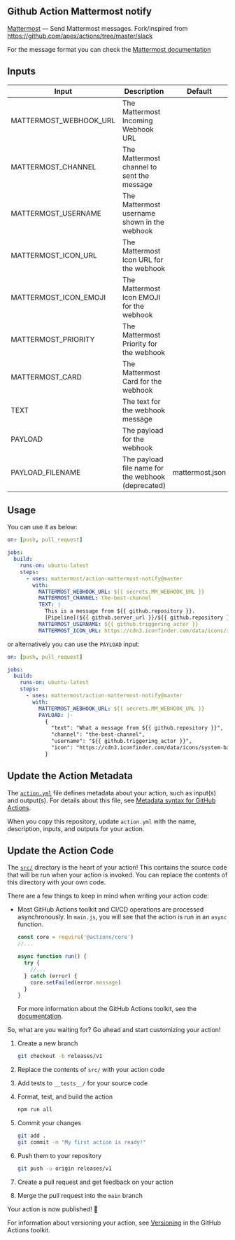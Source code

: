 ## Github Action Mattermost notify

[Mattermost](https://mattermost.com) — Send Mattermost messages. Fork/inspired
from https://github.com/apex/actions/tree/master/slack

For the message format you can check the
[Mattermost documentation](https://developers.mattermost.com/integrate/webhooks/incoming/)

## Inputs

| Input                  | Description                                        | Default         | Required |
| ---------------------- | -------------------------------------------------- | --------------- | -------- |
| MATTERMOST_WEBHOOK_URL | The Mattermost Incoming Webhook URL                |                 | true     |
| MATTERMOST_CHANNEL     | The Mattermost channel to sent the message         |                 | false    |
| MATTERMOST_USERNAME    | The Mattermost username shown in the webhook       |                 | false    |
| MATTERMOST_ICON_URL    | The Mattermost Icon URL for the webhook            |                 | false    |
| MATTERMOST_ICON_EMOJI  | The Mattermost Icon EMOJI for the webhook          |                 | false    |
| MATTERMOST_PRIORITY    | The Mattermost Priority for the webhook            |                 | false    |
| MATTERMOST_CARD        | The Mattermost Card for the webhook                |                 | false    |
| TEXT                   | The text for the webhook message                   |                 | false    |
| PAYLOAD                | The payload for the webhook                        |                 | false    |
| PAYLOAD_FILENAME       | The payload file name for the webhook (deprecated) | mattermost.json | false    |

## Usage

You can use it as below:

```yaml
on: [push, pull_request]

jobs:
  build:
    runs-on: ubuntu-latest
    steps:
      - uses: mattermost/action-mattermost-notify@master
        with:
          MATTERMOST_WEBHOOK_URL: ${{ secrets.MM_WEBHOOK_URL }}
          MATTERMOST_CHANNEL: the-best-channel
          TEXT: |
            This is a message from ${{ github.repository }}.
            [Pipeline](${{ github.server_url }}/${{ github.repository }}/actions/runs/${{ github.run_id }}) was completed :white_check_mark:
          MATTERMOST_USERNAME: ${{ github.triggering_actor }}
          MATTERMOST_ICON_URL: https://cdn3.iconfinder.com/data/icons/system-basic-vol-4-1/20/icon-note-attention-alt3-512.png
```

or alternatively you can use the `PAYLOAD` input:

```yaml
on: [push, pull_request]

jobs:
  build:
    runs-on: ubuntu-latest
    steps:
      - uses: mattermost/action-mattermost-notify@master
        with:
          MATTERMOST_WEBHOOK_URL: ${{ secrets.MM_WEBHOOK_URL }}
          PAYLOAD: |-
            {
              "text": "What a message from ${{ github.repository }}",
              "channel": "the-best-channel",
              "username": "${{ github.triggering_actor }}",
              "icon": "https://cdn3.iconfinder.com/data/icons/system-basic-vol-4-1/20/icon-note-attention-alt3-512.png"
            }
```

## Update the Action Metadata

The [`action.yml`](action.yml) file defines metadata about your action, such as
input(s) and output(s). For details about this file, see
[Metadata syntax for GitHub Actions](https://docs.github.com/en/actions/creating-actions/metadata-syntax-for-github-actions).

When you copy this repository, update `action.yml` with the name, description,
inputs, and outputs for your action.

## Update the Action Code

The [`src/`](./src/) directory is the heart of your action! This contains the
source code that will be run when your action is invoked. You can replace the
contents of this directory with your own code.

There are a few things to keep in mind when writing your action code:

- Most GitHub Actions toolkit and CI/CD operations are processed asynchronously.
  In `main.js`, you will see that the action is run in an `async` function.

  ```javascript
  const core = require('@actions/core')
  //...

  async function run() {
    try {
      //...
    } catch (error) {
      core.setFailed(error.message)
    }
  }
  ```

  For more information about the GitHub Actions toolkit, see the
  [documentation](https://github.com/actions/toolkit/blob/master/README.md).

So, what are you waiting for? Go ahead and start customizing your action!

1. Create a new branch

   ```bash
   git checkout -b releases/v1
   ```

1. Replace the contents of `src/` with your action code
1. Add tests to `__tests__/` for your source code
1. Format, test, and build the action

   ```bash
   npm run all
   ```

1. Commit your changes

   ```bash
   git add .
   git commit -m "My first action is ready!"
   ```

1. Push them to your repository

   ```bash
   git push -u origin releases/v1
   ```

1. Create a pull request and get feedback on your action
1. Merge the pull request into the `main` branch

Your action is now published! :rocket:

For information about versioning your action, see
[Versioning](https://github.com/actions/toolkit/blob/master/docs/action-versioning.md)
in the GitHub Actions toolkit.
